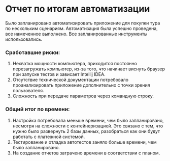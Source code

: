 # Отчет по итогам автоматизации  

Было запланировано автоматизировать приложение для покупки тура по нескольким сценариям. Автоматизация была успешно проведена, все намеченное выполнено. Все запланированные инструменты использовались.  

### Сработавшие риски:  
1. Нехватка мощности компьютера, приходится постоянно перезагружать компьютер, из-за того, что начинает виснуть браузер при запуске тестов и зависает Intellij IDEA.  
2. Отсутствие технической документации потребовало проанализировать приложение дополнительно с точки зрения пользователя.  
3. Сложность при передаче параметров через командную строку.  

### Общий итог по времени:
1. Настройка потребовала меньше времени, чем было запланировано, несмотря на сложности с контейнеризацией. Это связано с тем, что нужно было развернуть 2 базы данных, разобраться как они будут работать с платежной системой.  
2. Тестирование и отладка автотестов заняло больше времени, чем было запланировано.  
3. На создание отчетов затрачено времени в соответствии с планом.  
